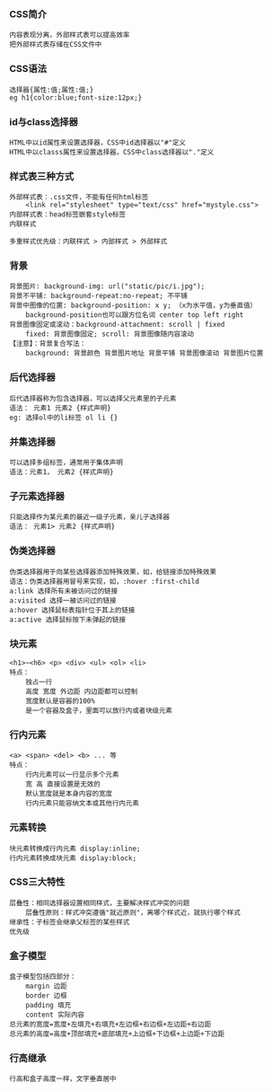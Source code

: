 ### CSS简介
    内容表现分离，外部样式表可以提高效率
    把外部样式表存储在CSS文件中
    
### CSS语法
    选择器{属性:值;属性:值;}
    eg h1{color:blue;font-size:12px;}
    
### id与class选择器
    HTML中以id属性来设置选择器，CSS中id选择器以"#"定义
    HTML中以classs属性来设置选择器，CSS中class选择器以"."定义
    
### 样式表三种方式
    外部样式表：.css文件，不能有任何html标签
        <link rel="stylesheet" type="text/css" href="mystyle.css">
    内部样式表：head标签嵌套style标签
    内联样式
    
    多重样式优先级：内联样式 > 内部样式 > 外部样式
    
### 背景
    背景图片: background-img: url("static/pic/i.jpg");
    背景不平铺: background-repeat:no-repeat; 不平铺
    背景中图像的位置: background-position: x y; （x为水平值，y为垂直值）
        background-position也可以跟方位名词 center top left right
    背景图像固定或滚动：background-attachment: scroll | fixed
        fixed: 背景图像固定; scroll: 背景图像随内容滚动
    【注意】：背景复合写法：
        background: 背景颜色 背景图片地址 背景平铺 背景图像滚动 背景图片位置
    
### 后代选择器
    后代选择器称为包含选择器，可以选择父元素里的子元素
    语法： 元素1 元素2 {样式声明}
    eg: 选择ol中的li标签 ol li {}
    
### 并集选择器
    可以选择多组标签，通常用于集体声明
    语法：元素1， 元素2 {样式声明}
    
### 子元素选择器
    只能选择作为某元素的最近一级子元素，亲儿子选择器
    语法： 元素1> 元素2 {样式声明}
    
### 伪类选择器
    伪类选择器用于向某些选择器添加特殊效果，如，给链接添加特殊效果
    语法：伪类选择器用冒号来实现，如，:hover :first-child
    a:link 选择所有未被访问过的链接
    a:visited 选择一被访问过的链接
    a:hover 选择鼠标表指针位于其上的链接
    a:active 选择鼠标按下未弹起的链接 
    
### 块元素
    <h1>~<h6> <p> <div> <ul> <ol> <li>
    特点：
        独占一行
        高度 宽度 外边距 内边距都可以控制
        宽度默认是容器的100%
        是一个容器及盒子，里面可以放行内或者块级元素
        
### 行内元素
    <a> <span> <del> <b> ... 等
    特点：
        行内元素可以一行显示多个元素
        宽 高 直接设置是无效的
        默认宽度就是本身内容的宽度
        行内元素只能容纳文本或其他行内元素
        
 ### 元素转换
    块元素转换成行内元素 display:inline;
    行内元素转换成块元素 display:block;
    
### CSS三大特性
    层叠性：相同选择器设置相同样式，主要解决样式冲突的问题
        层叠性原则：样式冲突遵循"就近原则"，离哪个样式近，就执行哪个样式
    继承性：子标签会继承父标签的某些样式
    优先级
          
### 盒子模型
    盒子模型包括四部分：
        margin 边距
        border 边框
        padding 填充
        content 实际内容
    总元素的宽度=宽度+左填充+右填充+左边框+右边框+左边距+右边距
    总元素的高度=高度+顶部填充+底部填充+上边框+下边框+上边距+下边距
    
### 行高继承
    行高和盒子高度一样，文字垂直居中